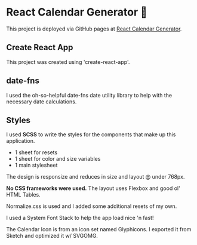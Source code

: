 # React Calendar Generator 📆

This project is deployed via GitHub pages at [React Calendar Generator](https://davidysoards.github.io/calendar-generator/).

## Create React App

This project was created using 'create-react-app'.

## date-fns

I used the oh-so-helpful date-fns date utility library to help with the necessary date calculations.

## Styles

I used **SCSS** to write the styles for the components that make up this application.

- 1 sheet for resets
- 1 sheet for color and size variables
- 1 main stylesheet

The design is responsize and reduces in size and layout @ under 768px.

**No CSS frameworks were used.** The layout uses Flexbox and good ol' HTML Tables.

Normalize.css is used and I added some additional resets of my own.

I used a System Font Stack to help the app load nice 'n fast!

The Calendar Icon is from an icon set named Glyphicons. I exported it from Sketch and optimized it w/ SVGOMG.
